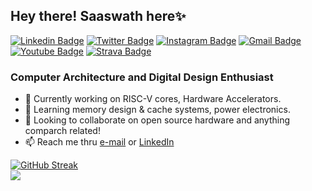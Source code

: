 ## Hey there! Saaswath here✨

[![Linkedin Badge](https://img.shields.io/badge/-lnsaaswath-0A66C2?style=flat-square&logo=Linkedin&logoColor=white)](https://www.linkedin.com/in/lnsaaswath/)
[![Twitter Badge](https://img.shields.io/badge/-infini8__139-1DA1F2?style=flat-square&logo=twitter&logoColor=white)](https://twitter.com/infini8_139)
[![Instagram Badge](https://img.shields.io/badge/-____infini8____-e4405f?style=flat-square&logo=instagram&logoColor=white)](https://instagram.com/__infini8__)
[![Gmail Badge](https://img.shields.io/badge/-saas13101@gmail.com-c14438?style=flat-square&logo=Gmail&logoColor=white)](mailto:saas13101@gmail.com)
[![Youtube Badge](https://img.shields.io/badge/-infinite-darkred?style=flat-square&logo=youtube&logoColor=white)](https://www.youtube.com/channel/UCww6t8K24fyw58qHFkQxBcg)
[![Strava Badge](https://img.shields.io/badge/-%F0%9F%87%AE%F0%9F%87%B3L%20N%20Saaswath-FC4C02?style=flat-square&logo=strava&logoColor=white)](https://www.strava.com/athletes/saaswath)


### Computer Architecture and Digital Design Enthusiast

- 🔭 Currently working on RISC-V cores, Hardware Accelerators.
- 🌱 Learning memory design & cache systems, power electronics.
- 👯 Looking to collaborate on open source hardware and anything comparch related!
- 📫 Reach me thru [e-mail](mailto:saas13101@gmail.com) or [LinkedIn](https://www.linkedin.com/in/lnsaaswath/)

[![GitHub Streak](https://github-readme-streak-stats.herokuapp.com?user=infini8-13&theme=radical)](https://git.io/streak-stats)  
![](https://komarev.com/ghpvc/?username=infini8-13&color=red)
<!--
**infini8-13/infini8-13** is a ✨ _special_ ✨ repository because its `README.md` (this file) appears on your GitHub profile.

- 🔭 Currently working on Hardware Acceleration of Cryptographic Applications 
- 🌱 Learning memory design and cache systems
- 👯 I’m looking to collaborate on open source hardware and anything comparch related
- 🤔 I’m looking for help with ...
- 💬 Ask me about 
- 📫 Reach me at 
-->
